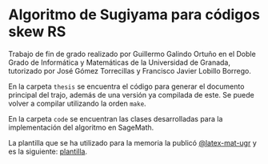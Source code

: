 # Algoritmo de Sugiyama para códigos skew RS

Trabajo de fin de grado realizado por Guillermo Galindo Ortuño en el Doble Grado de Informática y Matemáticas de la Universidad de Granada, tutorizado por José Gómez Torrecillas y Francisco Javier Lobillo Borrego.

En la carpeta `thesis` se encuentra el código para generar el documento principal del trajo, además de una versión ya compilada de este. Se puede volver a compilar utilizando la orden `make`.

En la carpeta `code` se encuentran las clases desarrolladas para la implementación del algoritmo en SageMath.

La plantilla que se ha utilizado para la memoria la publicó [@latex-mat-ugr](https://github.com/latex-mat-ugr) y es la siguiente: [plantilla](https://github.com/latex-mat-ugr/Plantilla-TFG).
